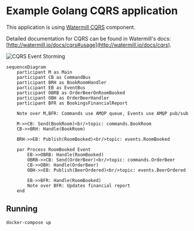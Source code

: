 # Example Golang CQRS application

This application is using [Watermill CQRS](http://watermill.io/docs/cqrs) component.

Detailed documentation for CQRS can be found in Watermill's docs: [http://watermill.io/docs/cqrs#usage](http://watermill.io/docs/cqrs).

![CQRS Event Storming](https://threedots.tech/watermill-io/cqrs-example-storming.png)

```mermaid
sequenceDiagram
    participant M as Main
    participant CB as CommandBus
    participant BRH as BookRoomHandler
    participant EB as EventBus
    participant OBRB as OrderBeerOnRoomBooked
    participant OBH as OrderBeerHandler
    participant BFR as BookingsFinancialReport

    Note over M,BFR: Commands use AMQP queue, Events use AMQP pub/sub
    
    M->>CB: Send(BookRoom)<br/>topic: commands.BookRoom
    CB->>BRH: Handle(BookRoom)
    
    BRH->>EB: Publish(RoomBooked)<br/>topic: events.RoomBooked
    
    par Process RoomBooked Event
        EB->>OBRB: Handle(RoomBooked)
        OBRB->>CB: Send(OrderBeer)<br/>topic: commands.OrderBeer
        CB->>OBH: Handle(OrderBeer)
        OBH->>EB: Publish(BeerOrdered)<br/>topic: events.BeerOrdered
        
        EB->>BFR: Handle(RoomBooked)
        Note over BFR: Updates financial report
    end
```


## Running

```bash
docker-compose up
```
